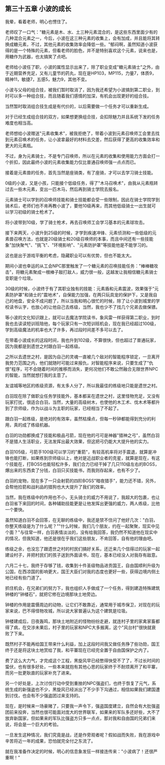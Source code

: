 ## 第三十五章 小波的成长

我晕，看着老师，明心也愣住了。

老师叹了一口气："糖元素是木、水、土三种元素混合的，是这些东西里面少有的几种混合元素之一，今后，小波在这三种元素的收集上，会有加成，并且能将其转换成糖元素，不过，其他元素的收集效率会降低一些。"郁闷啊，虽然知道小波获得的是一个特殊的元素，但看老师的脸色，并不是特别喜欢这个元素，说来也是，用糖作为武器，也太搞笑了点吧。

老师给小波任了职，小波的属性显示出来了，除了职业变成"糖元素骑士"之外，由于近期营养充足，又有儿童节的药丸，现在是HP103，MP115，力量7，体质9，精神11，敏捷7，五感5，魅力9，其他不变。

小波与父母的组合技，被我们暂时取消了，因为我还希望为小波搞到第二职业，到时可以多一种组合技，而且随着我们感情的加深，有机会出现更好的组合技。

当然暂时取消组合技生成是有代价的，以后需要做一个任务才可以重新生成。

对于已经生成组合技的双方，如果想更换组合技，会扣除魅力并且系统下发的任务难度也相当高。

老师想给小波赠送"元素收集术"，被我拒绝了，带着小波到元素召唤师工会里去找到元素召唤术的任务，让小波拿最好的材料去交差，然后获得了更高的收集效率和更大的元素瓶。

不过，身为元素骑士，不是专门召唤师，所以在元素的收集和使用能力方面会打一个折扣，因此最终小波的元素收集能力仅比普通召唤师强一点点而已。

接着是元素兽的任务，首先当然是座骑类，有了座骑，才可以去学习骑士技能。

0级的小波，又是小孩，只能接个低级任务，得了"木马召唤术"，由我从元素瓶转过去一些木元素，变出一匹木马，然后再到骑士学院去报名。

元素骑士可以学到的召唤师技能和骑士技能都会受一些限制，因此在骑士学院学到骑术后，老师们也不肯再教小波了，要他10级再来，而其他低级骑士一出生就可以学习初级的骑士枪术了。

将小波带到10级，学了骑士枪术，再去召唤师工会学习基本的元素球攻击。

接下来两天，小波升到25级的时候，才学到疾速冲锋、元素侦测和一些低级的元素兽召唤方法，也就是20级骑士和20级召唤师的本事，而且中间还有一些技能象"加快聚气"、"挑飞"、"环境影响"、"元素防护罩"等技能他是不能学习的。

这也是出于游戏平衡的考虑，隐藏职业可以有优势，但也不能太大。

期间小波也幸运的从工会NPC那里触发了一个糖元素的召唤技能任务："棒棒糖攻击"，将糖元素聚成一根棒子敲打敌人，威力很一般，这越发让我相信糖元素骑士变职是个垃圾。

30级的时候，小波终于有了其职业独有的技能：元素盾和元素震波，效果强于"元素防护罩"和骑士的"震地术"，自保能力加强，在两只玩具宠的保护下，又是我自己的地盘，安全不成问题了，所以当我和明心很忙的时候，除了让小波到城里的学校读书认字，也放心的让他自己去练级，当然，我也少不了找几个兄弟去做保镖。

等小波的文化知识跟上，就可以去魔法学院读书，象风雷一样获得第二职业，到时我也去读读短训班陪他，每个玩家只有一次短训班机会，现在我已经超过100级，学到高级魔法的机率也大了许多，再过段时间差不多可以去了。

在带着小波成长的这段时间，我也升到102级，不算很快，但也超过了普通玩家，因为我都是到遗世之村跟白羽一起练级。

之所以去遗世之村，是因为自己的灵魂一直被几个敌对的智能程序锁定，一旦离开我势力范围之内，他们就随时可能过来报仇，对智能程序来说，只要生成了"仇恨"程序，可不会随着时间的推移而消失，更何况他们不敢公然融合无限世界NPC的智能，当然就想打我的主意了。

友谊城等地区的练级资源，有太多人分了，所以我最佳的练级地只能是遗世之村。

白羽现在除了做职业任务学技能外，基本都呆在遗世之村，这里怪物充足，又没有玩家打扰，很适合白羽，当然，大量的高级树木，也使他的木工术、伐木术等都升到了宗师级，作为以战斗为主职的玩家，已经相当了不起了。

跟白羽一起练级，是绝对的有效率，虽然枯燥点，但每一秒钟都能得到充分的利用，真的成了练级机器。

白羽的功勋都换成了技能和极品弓箭，现在他的弓可是神器"猎神之弓"，虽然白羽不是猎人生活职业，无法发挥出最大效果，但这把弓仍能大大提升他的实力。

白羽105级，弓箭手100级可以学习的"重箭"，有较高机率将对手震退，就算是冲锋也能打断，如果练到宗师级以上，绝对是近战职业者的克星，就算是现在，有这个技能在，打BOSS也能轻松许多，我们合力已经干掉了几只110级左右的BOSS，爆出来的东西卖了分钱，白羽只买技能书，而我则存起来，也有不少了。

白羽的宠物，现在多了一只会射箭的四阶BOSS"暗夜猎手"，能力还不错，另外，会帮他捡箭和战利品的猎狗也大大提升了我们的效率。

当然，我在练级中的作用也不小，无头骑士的威力不用说了，我超大的包裹，也让白羽省下来回的时间，各种辅助技能更是让他发挥出更强的威力，两人练级，比他一个要快。

虽然知道白羽不会回答，在无聊的练级中，我还是禁不住问了他好几次："白羽，你整天练级是为了什么呢？""什么时候，我们几个朋友，约在一起聚聚，现实中见个面？"与往常一样，白羽表情淡淡的，没有给我回答，我仍然不知道他在现实中的情况，但我知道，他还是很在乎我们这些朋友，不肯回答，自有他的理由吧。

练级之余，也没忘了跟遗世之村的村民们搞好关系，还迁来几个信得过的玩家一起建设村子，并把村民们的孩子送到外面读书，现在，基本已经没人对我存有敌意。

六月二十七，我终于存够了钱，收集到十件圣级物品进贡国王，自由国顺利升级为公国，在西凉国的影响更大，国王大臣们对我的态度也更好一些，获得边境内侧土地已经有些门道了。

抓住机会，在兄弟们的努力下，我也组织人手做成了一个任务，得到建造特殊建筑钟楼的"钟楼石"，就把它修在边境那块土地旁边。

钟楼的作用是震慑周边的动物，让它们不敢靠近，通常用于城市保卫，对现在的玩家来说，巴不得怪物攻城，所以说大家普遍认为这个建筑是垃圾。

钟楼建成后，日夜轰鸣，那块土地附近的怪物纷纷走避，就连村子里的家禽家畜都得了病，在交涉未果后，村子里的玩家和NPC大多搬离，这个"风台村"很快就衰败了下来。

既然村子不能再给国王带来什么利益，加上这段时间我又做任务挣了些功勋，国王终于还是将这块土地赏给了我，和平寨现在已经完全置于自由国保护之内了。

费了这么大力气，才完成这个工程，黑旋风早已经憋得快受不了了，不过长时间的蛰伏，也有很多好处，一些本来就抱有其他心思的玩家终于不耐烦离开了和平寨，而另一批更耿直的玩家补充了进来。

另一个好处是，上次讨伐行动中受到重挫的NPC强盗们，也终于恢复了元气，系统生成的新强盗也不少，黑旋风已经派出了不少手下沟通过，相信如果我们建国遭到讨伐，也会有不少强盗团过来支持的。

现在，是时候来一场豪赌了，只要我一声令下，强盗国度建立，自然会有大批强盗团前来投奔，当然也很可能面对庞大的世界联军，如果来的军队多还好些，大不了放弃新国家，但如果来的军队比强盗方只多一点点，那对我和自由国的兄弟们来说，将会是一个巨大的考验。

一旦发生这种情况，我们究竟是战，还是作旁观者呢？假如战而失败，我在游戏中辛苦将近一年的成果，恐怕就完全付之东流了。

就在我准备作决定的时候，明心的信息象发狂一样接连传来："小波病了！还很严重啊！"

